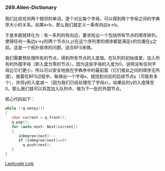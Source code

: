 ### 269.Alien-Dictionary

我们比较任何两个相邻的单词，逐个对比每个字母，可以得到两个字母之间的字典序大小的关系。如果a<b，那么我们就定义一条有向边a->b。

于是本题就转化为：有一系列的有向边，要求给出一个包括所有节点的顺序排列，使得任何一条边x->y的两个节点(x,y)在这个序列里的顺序都是满足x的位置在y之前。这是一个拓扑排序的问题，适合BFS来做。

我们需要预处理所有的节点，得到所有节点的入度值。在队列的初始值里，加入所有的外围字母（即入度为零的节点）。因为这些字母的入度为0，说明没有任何字母比它们更小，所以可以安全地放在字典序中的最前面（它们彼此之间的顺序无所谓）。接着在BFS过程中，每弹出一个字母x，就找到对应的后续节点y（可能有多个），并将y的入度减一（因为我们已经处理完了字母x）。如果此时y的入度降至0，那么我们就可以将其加入队列中，做为下一批的外围节点。

核心代码如下：
```cpp
while (!q.emtpy())
{
   char current = q.front();
   q.pop();
   for (auto next: Next[current])
   {
      inDegree[next]--;
      if (inDegree[next]==0)
        q.push(next);
   }
}
```


[Leetcode Link](https://leetcode.com/problems/alien-dictionary)
